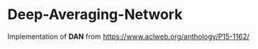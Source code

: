 # Deep-Averaging-Network

Implementation of **DAN** from https://www.aclweb.org/anthology/P15-1162/
